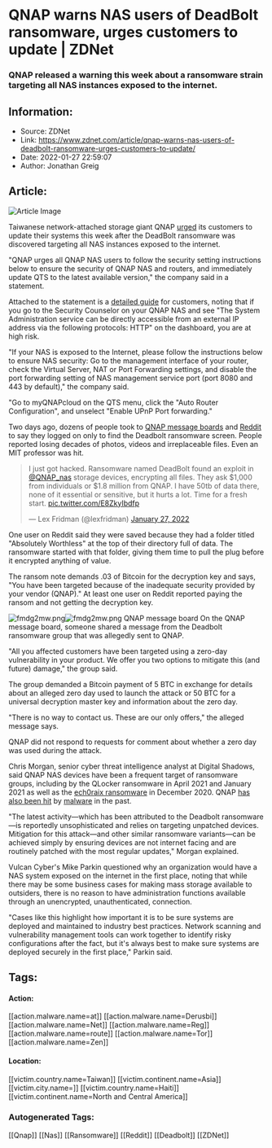 # QNAP warns NAS users of DeadBolt ransomware, urges customers to update | ZDNet
### QNAP released a warning this week about a ransomware strain targeting all NAS instances exposed to the internet.

## Information:
+ Source: ZDNet
+ Link: https://www.zdnet.com/article/qnap-warns-nas-users-of-deadbolt-ransomware-urges-customers-to-update/
+ Date: 2022-01-27 22:59:07
+ Author: Jonathan Greig


## Article:
![Article Image](https://www.zdnet.com/a/img/resize/ef8e6f6aeacf39cd54e9bf9420044e300d46d280/2020/07/30/8b685d65-9d29-4c8b-80c1-6b75797773a3/cisa-says-62000-qnap-nas-devices-have-be-5f2171d1931ab320db2de039-1-jul-30-2020-14-50-40-poster.jpg?width=770&height=578&fit=crop&auto=webp)

Taiwanese network-attached storage giant QNAP [urged](https://www.qnap.com/en/security-news/2022/take-immediate-actions-to-stop-your-nas-from-exposing-to-the-internet-and-fight-against-ransomware-together) its customers to update their systems this week after the DeadBolt ransomware was discovered targeting all NAS instances exposed to the internet.

"QNAP urges all QNAP NAS users to follow the security setting instructions below to ensure the security of QNAP NAS and routers, and immediately update QTS to the latest available version," the company said in a statement. 

Attached to the statement is a [detailed guide](https://www.qnap.com/go/how-to/faq/article/how-to-know-which-ports-on-the-router-are-opened-to-the-internet) for customers, noting that if you go to the Security Counselor on your QNAP NAS and see "The System Administration service can be directly accessible from an external IP address via the following protocols: HTTP" on the dashboard, you are at high risk. 

"If your NAS is exposed to the Internet, please follow the instructions below to ensure NAS security: Go to the management interface of your router, check the Virtual Server, NAT or Port Forwarding settings, and disable the port forwarding setting of NAS management service port (port 8080 and 443 by default)," the company said. 

"Go to myQNAPcloud on the QTS menu, click the "Auto Router Configuration", and unselect "Enable UPnP Port forwarding."

Two days ago, dozens of people took to [QNAP message boards](https://forum.qnap.com/viewtopic.php?f=45&t=164797&start=30) and [Reddit](https://www.reddit.com/r/qnap/comments/scm0zv/deadbolt_ransomware_attack_against_qnaps/) to say they logged on only to find the Deadbolt ransomware screen. People reported losing decades of photos, videos and irreplaceable files. Even an MIT professor was hit. 




> I just got hacked. Ransomware named DeadBolt found an exploit in [@QNAP\_nas](https://twitter.com/QNAP_nas?ref_src=twsrc%5Etfw) storage devices, encrypting all files. They ask $1,000 from individuals or $1.8 million from QNAP. I have 50tb of data there, none of it essential or sensitive, but it hurts a lot. Time for a fresh start. [pic.twitter.com/E8ZkyIbdfp](https://t.co/E8ZkyIbdfp)
> 
> — Lex Fridman (@lexfridman) [January 27, 2022](https://twitter.com/lexfridman/status/1486609372176429057?ref_src=twsrc%5Etfw)




One user on Reddit said they were saved because they had a folder titled "Absolutely Worthless" at the top of their directory full of data. The ransomware started with that folder, giving them time to pull the plug before it encrypted anything of value. 






The ransom note demands .03 of Bitcoin for the decryption key and says, "You have been targeted because of the inadequate security provided by your vendor (QNAP)." At least one user on Reddit reported paying the ransom and not getting the decryption key. 

![fmdg2mw.png]()![fmdg2mw.png](https://www.zdnet.com/a/img/resize/f7cde90990a23d58610f7ff1f57017b9793a9aa3/2022/01/27/b940b0bc-f42a-44a7-b83f-99eb6a213608/fmdg2mw.png?width=370&fit=bounds&auto=webp)
 QNAP message board
 On the QNAP message board, someone shared a message from the Deadbolt ransomware group that was allegedly sent to QNAP. 

"All you affected customers have been targeted using a zero-day vulnerability in your product. We offer you two options to mitigate this (and future) damage," the group said.  

The group demanded a Bitcoin payment of 5 BTC in exchange for details about an alleged zero day used to launch the attack or 50 BTC for a universal decryption master key and information about the zero day. 

"There is no way to contact us. These are our only offers," the alleged message says. 

QNAP did not respond to requests for comment about whether a zero day was used during the attack. 

Chris Morgan, senior cyber threat intelligence analyst at Digital Shadows, said QNAP NAS devices have been a frequent target of ransomware groups, including by the QLocker ransomware in April 2021 and January 2021 as well as the [ech0raix ransomware](https://www.theregister.com/2021/04/22/qnap_nas_ransomware_qlocker_ech0raix/) in December 2020. QNAP [has also been hit](https://www.zdnet.com/article/unityminer-cryptocurrency-malware-hijacks-qnap-storage-devices/) by [malware](https://www.zdnet.com/article/qnap-warns-users-of-a-new-crypto-miner-named-dovecat-infecting-their-devices/) in the past. 

"The latest activity—which has been attributed to the Deadbolt ransomware—is reportedly unsophisticated and relies on targeting unpatched devices. Mitigation for this attack—and other similar ransomware variants—can be achieved simply by ensuring devices are not internet facing and are routinely patched with the most regular updates," Morgan explained. 

Vulcan Cyber's Mike Parkin questioned why an organization would have a NAS system exposed on the internet in the first place, noting that while there may be some business cases for making mass storage available to outsiders, there is no reason to have administration functions available through an unencrypted, unauthenticated, connection. 

"Cases like this highlight how important it is to be sure systems are deployed and maintained to industry best practices. Network scanning and vulnerability management tools can work together to identify risky configurations after the fact, but it's always best to make sure systems are deployed securely in the first place," Parkin said. 





## Tags:

#### Action:
[[action.malware.name=at]] [[action.malware.name=Derusbi]] [[action.malware.name=Net]] [[action.malware.name=Reg]] [[action.malware.name=route]] [[action.malware.name=Tor]] [[action.malware.name=Zen]]

#### Location:
[[victim.country.name=Taiwan]] [[victim.continent.name=Asia]] [[victim.city.name=]] [[victim.country.name=Haiti]] [[victim.continent.name=North and Central America]]

### Autogenerated Tags:
[[Qnap]] [[Nas]] [[Ransomware]] [[Reddit]] [[Deadbolt]] [[ZDNet]]

